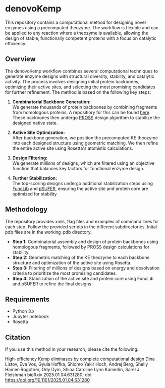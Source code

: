 # denovoKemp

This repository contains a computational method for designing novel enzymes using a precomputed theozyme. The workflow is flexible and can be applied to any reaction where a theozyme is available, allowing the design of stable, functionally competent proteins with a focus on catalytic efficiency.

## Overview

The denovoKemp workflow combines several computational techniques to generate enzyme designs with structural diversity, stability, and catalytic activity. The process involves designing initial protein backbones, optimizing their active sites, and selecting the most promising candidates for further refinement. The method is based on the following key steps:

1. **Combinatorial Backbone Generation:**  
   We generate thousands of protein backbones by combining fragments from homologous proteins. A repositiory for this can be found [here](https://github.com/Fleishman-Lab/AbDesign_for_enzymes). These backbones then undergo [PROSS](https://pross.weizmann.ac.il/step/pross-terms/) design algorithm to stabilize the designed native state.

2. **Active Site Optimization:**  
   After backbone generation, we position the precomputed KE theozyme into each designed structure using geometric matching. We then refine the entire active site using Rosetta's atomistic calculations.

3. **Design Filtering:**  
   We generate millions of designs, which are filtered using an objective function that balances key factors for functional enzyme design.

4. **Further Stabilization:**  
   The top-scoring designs undergo additional stabilization steps using [FuncLib](https://ablift.weizmann.ac.il/step/fl_terms/) and [pSUFER](https://psufer.weizmann.ac.il/step/energy-threshold/), ensuring the active site and protein core are optimized for stability. 

## Methodology

The repository provides xmls, flag files and examples of command lines for each step. Follow the provided scripts in the different subdirectories. Inital pdb files are in the working_pdb directory.

- **Step 1:** Combinatorial assembly and design of protein backbones using homologous fragments, followed by PROSS design calculations for stability.
- **Step 2:** Geometric matching of the KE theozyme to each backbone structure and optimization of the active site using Rosetta.
- **Step 3:** Filtering of millions of designs based on energy and desolvation criteria to prioritize the most promising candidates.
- **Step 4:** Stabilization of the active site and protein core using FuncLib and pSUFER to refine the final designs.

## Requirements

- Python 3.x
- Jupyter notebook
- Rosetta

## Citation
If you use this method in your research, please cite the following:

High-efficiency Kemp eliminases by complete computational design
Dina Listov, Eva Vos, Gyula Hoffka, Shlomo Yakir Hoch, Andrej Berg, Shelly Hamer-Rogotner, Orly Dym, Shina Caroline Lynn Kamerlin, Sarel J. Fleishman
bioRxiv 2025.01.04.631280; doi: https://doi.org/10.1101/2025.01.04.631280
